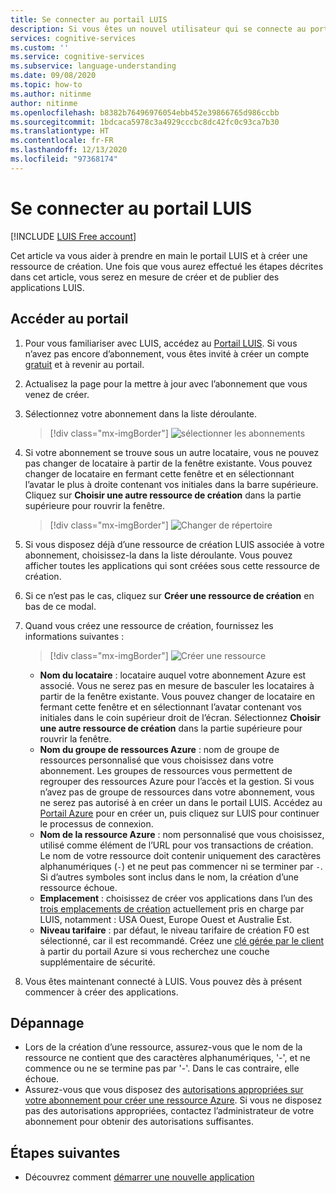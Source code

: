 ```yaml
---
title: Se connecter au portail LUIS
description: Si vous êtes un nouvel utilisateur qui se connecte au portail LUIS, l’expérience de connexion varie légèrement en fonction de votre compte d’utilisateur actuel.
services: cognitive-services
ms.custom: ''
ms.service: cognitive-services
ms.subservice: language-understanding
ms.date: 09/08/2020
ms.topic: how-to
ms.author: nitinme
author: nitinme
ms.openlocfilehash: b8382b76496976054ebb452e39866765d986ccbb
ms.sourcegitcommit: 1bdcaca5978c3a4929cccbc8dc42fc0c93ca7b30
ms.translationtype: HT
ms.contentlocale: fr-FR
ms.lasthandoff: 12/13/2020
ms.locfileid: "97368174"
---
```

# <a name="sign-in-to-luis-portal"></a>Se connecter au portail LUIS

[!INCLUDE [LUIS Free account](includes/luis-portal-note.md)]

Cet article va vous aider à prendre en main le portail LUIS et à créer une ressource de création. Une fois que vous aurez effectué les étapes décrites dans cet article, vous serez en mesure de créer et de publier des applications LUIS.

## <a name="access-the-portal"></a>Accéder au portail


1. Pour vous familiariser avec LUIS, accédez au [Portail LUIS](https://www.luis.ai). Si vous n’avez pas encore d’abonnement, vous êtes invité à créer un compte [gratuit](https://azure.microsoft.com//free/cognitive-services/) et à revenir au portail.
2. Actualisez la page pour la mettre à jour avec l’abonnement que vous venez de créer.
3. Sélectionnez votre abonnement dans la liste déroulante.

    > [!div class="mx-imgBorder"]
    > ![sélectionner les abonnements](./media/migrate-authoring-key/select-subscription-sign-in-2.png)

4. Si votre abonnement se trouve sous un autre locataire, vous ne pouvez pas changer de locataire à partir de la fenêtre existante. Vous pouvez changer de locataire en fermant cette fenêtre et en sélectionnant l’avatar le plus à droite contenant vos initiales dans la barre supérieure. Cliquez sur **Choisir une autre ressource de création** dans la partie supérieure pour rouvrir la fenêtre.

    > [!div class="mx-imgBorder"]
    > ![Changer de répertoire](./media/migrate-authoring-key/switch-directories.png)

5. Si vous disposez déjà d’une ressource de création LUIS associée à votre abonnement, choisissez-la dans la liste déroulante. Vous pouvez afficher toutes les applications qui sont créées sous cette ressource de création.
6. Si ce n’est pas le cas, cliquez sur **Créer une ressource de création** en bas de ce modal.
7.  Quand vous créez une ressource de création, fournissez les informations suivantes :

    > [!div class="mx-imgBorder"]
    > ![Créer une ressource](./media/migrate-authoring-key/create-new-authoring-resource-2.png)

    * **Nom du locataire** : locataire auquel votre abonnement Azure est associé. Vous ne serez pas en mesure de basculer les locataires à partir de la fenêtre existante. Vous pouvez changer de locataire en fermant cette fenêtre et en sélectionnant l’avatar contenant vos initiales dans le coin supérieur droit de l’écran. Sélectionnez **Choisir une autre ressource de création** dans la partie supérieure pour rouvrir la fenêtre.
    * **Nom du groupe de ressources Azure** : nom de groupe de ressources personnalisé que vous choisissez dans votre abonnement. Les groupes de ressources vous permettent de regrouper des ressources Azure pour l’accès et la gestion. Si vous n’avez pas de groupe de ressources dans votre abonnement, vous ne serez pas autorisé à en créer un dans le portail LUIS. Accédez au [Portail Azure](https://ms.portal.azure.com/#create/Microsoft.ResourceGroup) pour en créer un, puis cliquez sur LUIS pour continuer le processus de connexion.
    * **Nom de la ressource Azure** : nom personnalisé que vous choisissez, utilisé comme élément de l’URL pour vos transactions de création. Le nom de votre ressource doit contenir uniquement des caractères alphanumériques (`-`) et ne peut pas commencer ni se terminer par `-`. Si d’autres symboles sont inclus dans le nom, la création d’une ressource échoue.
    * **Emplacement** : choisissez de créer vos applications dans l’un des [trois emplacements de création](https://docs.microsoft.com/azure/cognitive-services/luis/luis-reference-regions) actuellement pris en charge par LUIS, notamment : USA Ouest, Europe Ouest et Australie Est.
    * **Niveau tarifaire** : par défaut, le niveau tarifaire de création F0 est sélectionné, car il est recommandé. Créez une [clé gérée par le client](https://docs.microsoft.com/azure/cognitive-services/luis/luis-encryption-of-data-at-rest#customer-managed-keys-for-language-understanding) à partir du portail Azure si vous recherchez une couche supplémentaire de sécurité.
8. Vous êtes maintenant connecté à LUIS. Vous pouvez dès à présent commencer à créer des applications.

## <a name="troubleshooting"></a>Dépannage

* Lors de la création d’une ressource, assurez-vous que le nom de la ressource ne contient que des caractères alphanumériques, '-', et ne commence ou ne se termine pas par '-'. Dans le cas contraire, elle échoue.
* Assurez-vous que vous disposez des [autorisations appropriées sur votre abonnement pour créer une ressource Azure](../../role-based-access-control/rbac-and-directory-admin-roles.md#azure-roles). Si vous ne disposez pas des autorisations appropriées, contactez l’administrateur de votre abonnement pour obtenir des autorisations suffisantes.

## <a name="next-steps"></a>Étapes suivantes

* Découvrez comment [démarrer une nouvelle application](luis-how-to-start-new-app.md)
